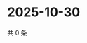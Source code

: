 # 2025-10-30

共 0 条

<!-- BEGIN BILIBILI -->
<!-- 最后更新时间 2025-10-30 05:08:05 +0800 -->

<!-- END BILIBILI -->